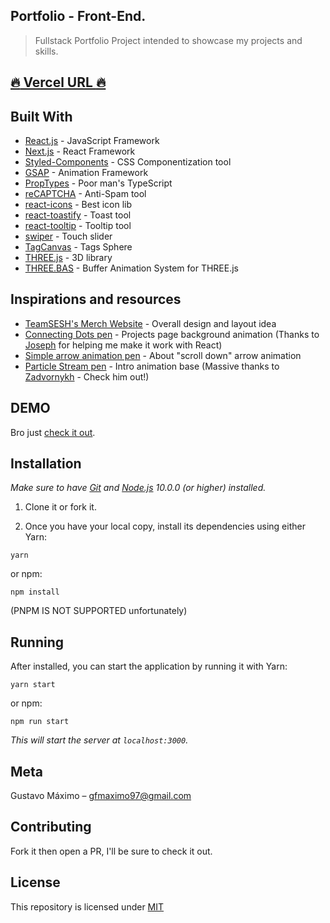## Portfolio - Front-End.

> Fullstack Portfolio Project intended to showcase my projects and skills.

## [:fire: Vercel URL :fire:](https://gustavomaximo.dev/)

## Built With

- [React.js](https://nodejs.org/en/) - JavaScript Framework
- [Next.js](https://nextjs.org/) - React Framework
- [Styled-Components](https://styled-components.com/) - CSS Componentization tool
- [GSAP](https://greensock.com/gsap/) - Animation Framework
- [PropTypes](https://reactjs.org/docs/typechecking-with-proptypes.html) - Poor man's TypeScript
- [reCAPTCHA](https://developers.google.com/recaptcha/) - Anti-Spam tool
- [react-icons](https://github.com/react-icons/react-icons#readme) - Best icon lib
- [react-toastify](https://fkhadra.github.io/react-toastify/introduction) - Toast tool
- [react-tooltip](https://github.com/wwayne/react-tooltip#readme) - Tooltip tool
- [swiper](https://swiperjs.com/) - Touch slider
- [TagCanvas](https://www.goat1000.com/tagcanvas.php) - Tags Sphere
- [THREE.js](https://threejs.org/) - 3D library
- [THREE.BAS](https://github.com/zadvorsky/three.bas) - Buffer Animation System for THREE.js

## Inspirations and resources

- [TeamSESH's Merch Website](https://teamsesh.bigcartel.com/) - Overall design and layout idea
- [Connecting Dots pen](https://codepen.io/LeonGr/pen/yginI) - Projects page background animation (Thanks to [Joseph](https://github.com/josepholiveira) for helping me make it work with React)
- [Simple arrow animation pen](https://codepen.io/LeonGr/pen/yginI) - About "scroll down" arrow animation
- [Particle Stream pen](https://codepen.io/zadvorsky/pen/qOYqGv) - Intro animation base (Massive thanks to [Zadvornykh](https://github.com/zadvorsky/) - Check him out!)

## DEMO

Bro just [check it out](https://gustavomaximo.dev).

## Installation

_Make sure to have [Git](http://git-scm.com/) and [Node.js](http://nodejs.org/) 10.0.0 (or higher) installed._

1. Clone it or fork it.

2. Once you have your local copy, install its dependencies using either Yarn:

```
yarn
```

or npm:

```
npm install
```

 (PNPM IS NOT SUPPORTED unfortunately)

## Running

After installed, you can start the application by running it with Yarn:

```
yarn start
```

or npm:

```
npm run start
```

_This will start the server at `localhost:3000`._

## Meta

Gustavo Máximo – gfmaximo97@gmail.com

## Contributing

Fork it then open a PR, I'll be sure to check it out.

## License

This repository is licensed under [MIT](https://opensource.org/licenses/MIT)

<!-- Resources: -->
<!--
https://stackoverflow.com/questions/61037728/next-js-getstaticprops-and-getstaticpaths-with-dynamic-routes-to-generate-stati
https://www.youtube.com/watch?v=vY_rnKBANnY
https://github.com/vercel/next.js/issues/8617
https://stackoverflow.com/questions/30648401/disable-mobile-chrome-43s-touch-to-search-feature-programmatically
https://web.dev/code-splitting-with-dynamic-imports-in-nextjs/
https://stackoverflow.com/questions/54602013/component-definition-is-missing-display-name-on-hoc
https://stackoverflow.com/questions/53561913/react-forwarding-multiple-refs
https://reactjs.org/docs/forwarding-refs.html
https://codepen.io/LeonGr/pen/yginI
https://codepen.io/TommiTikall/pen/xZwpGR
https://www.goat1000.com/
 -->